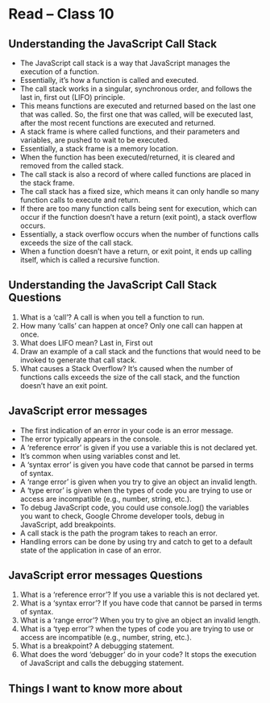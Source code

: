 # Read – Class 10

## Understanding the JavaScript Call Stack
- The JavaScript call stack is a way that JavaScript manages the execution of a function.
- Essentially, it’s how a function is called and executed.
- The call stack works in a singular, synchronous order, and follows the last in, first out (LIFO) principle.
- This means functions are executed and returned based on the last one that was called. So, the first one that was called, will be executed last, after the most recent functions are executed and returned.
- A stack frame is where called functions, and their parameters and variables, are pushed to wait to be executed.
- Essentially, a stack frame is a memory location.
- When the function has been executed/returned, it is cleared and removed from the called stack.
- The call stack is also a record of where called functions are placed in the stack frame.
- The call stack has a fixed size, which means it can only handle so many function calls to execute and return.
- If there are too many function calls being sent for execution, which can occur if the function doesn’t have a return (exit point), a stack overflow occurs.
- Essentially, a stack overflow occurs when the number of functions calls exceeds the size of the call stack.
- When a function doesn’t have a return, or exit point, it ends up calling itself, which is called a recursive function.

## Understanding the JavaScript Call Stack Questions
1. What is a ‘call’? A call is when you tell a function to run.
2. How many ‘calls’ can happen at once? Only one call can happen at once.
3. What does LIFO mean? Last in, First out
4. Draw an example of a call stack and the functions that would need to be invoked to generate that call stack.
5. What causes a Stack Overflow? It’s caused when the number of functions calls exceeds the size of the call stack, and the function doesn’t have an exit point.

## JavaScript error messages
- The first indication of an error in your code is an error message.
- The error typically appears in the console.
- A ‘reference error’ is given if you use a variable this is not declared yet.
- It’s common when using variables const and let. 
- A ‘syntax error’ is given you have code that cannot be parsed in terms of syntax.
- A ‘range error’ is given when you try to give an object an invalid length.
- A ‘type error’ is given when the types of code you are trying to use or access are incompatible (e.g., number, string, etc.).
- To debug JavaScript code, you could use console.log() the variables you want to check, Google Chrome developer tools, debug in JavaScript, add breakpoints.
- A call stack is the path the program takes to reach an error.
- Handling errors can be done by using try and catch to get to a default state of the application in case of an error.

## JavaScript error messages Questions
1. What is a ‘reference error’? If you use a variable this is not declared yet.
2. What is a ‘syntax error’? If you have code that cannot be parsed in terms of syntax.
3. What is a ‘range error’? When you try to give an object an invalid length.
4. What is a ‘tyep error’? when the types of code you are trying to use or access are incompatible (e.g., number, string, etc.).
5. What is a breakpoint? A debugging statement.
6. What does the word ‘debugger’ do in your code? It stops the execution of JavaScript and calls the debugging statement.

## Things I want to know more about
